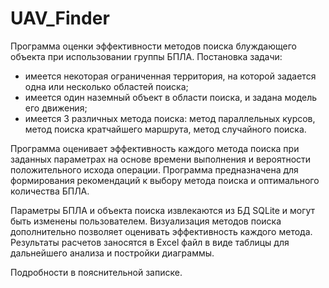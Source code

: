 # UAV_Finder
Программа оценки эффективности методов поиска блуждающего объекта при использовании группы БПЛА. 
Постановка задачи:
- имеется некоторая ограниченная территория, на которой задается одна или несколько областей поиска;
- имеется один наземный объект в области поиска, и задана модель его движения;
- имеется 3 различных метода поиска: метод параллельных курсов, метод поиска кратчайшего маршрута, метод случайного поиска.

Программа оценивает эффективность каждого метода поиска при заданных параметрах на основе времени выполнения и вероятности положительного исхода операции. Программа предназначена для формирования рекомендаций к выбору метода поиска и оптимального количества БПЛА.

Параметры БПЛА и объекта поиска извлекаются из БД SQLite и могут быть изменены пользователем. Визуализация методов поиска дополнительно позволяет оценивать эффективность каждого метода. Результаты расчетов заносятся в Excel файл в виде таблицы для дальнейшего анализа и постройки диаграммы.

Подробности в пояснительной записке.
